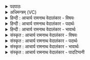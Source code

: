 <details><summary>पदपाठः</summary>

इ꣡न्द्र꣢꣯। वा꣡जे꣢꣯षु। नः꣣। अव। सह꣡स्र꣢प्रधनेषु। स꣣ह꣡स्र꣢। प्र꣣धनेषु। च। उग्रः꣢। उ꣣ग्रा꣡भिः꣢। ऊ꣣ति꣡भिः꣢। ५९८।
</details>

<details><summary>अधिमन्त्रम् (VC)</summary>

- इन्द्रः
- मधुच्छन्दा वैश्वामित्रः
- गायत्री
- षड्जः
- आरण्यं काण्डम्
</details>

<details><summary>हिन्दी : आचार्य रामनाथ वेदालंकार - विषयः</summary>

अगले मन्त्र में इन्द्र नाम से परमेश्वर और राजा से प्रार्थना की गयी है।
</details>

<details><summary>हिन्दी : आचार्य रामनाथ वेदालंकार - पदार्थः</summary>

पदार्थान्वयभाषाः -  हे (उग्र) शत्रुओं पर प्रचण्ड (इन्द्र) शत्रुविदारक जगदीश्वर अथवा राजन् ! आप (वाजेषु) संकटों में (सहस्रप्रधनेषु च) और सहस्रों का संहार करनेवाले घोर देवासुर-संग्रामों में (उग्राभिः) उत्कट (ऊतिभिः) रक्षा-शक्तियों से (नः) हम धार्मिकों की (अव) रक्षा कीजिए ॥४॥ इस मन्त्र में अर्थश्लेष अलङ्कार है। ‘उग्र, उग्रा’ में छेकानुप्रास है ॥४॥
</details>

<details><summary>हिन्दी : आचार्य रामनाथ वेदालंकार - भावार्थः</summary>

भावार्थभाषाः -  जीवन में पग-पग पर आये हुए संकटों में, बाह्य तथा आभ्यन्तर भीषण संग्रामों में, योगमार्ग में उपस्थित व्याधि, स्त्यान, संशय आदि विघ्नों में और राज्य में उत्पन्न राज्यविप्लव, शत्रु द्वारा चढ़ाई आदि में वीर परमेश्वर और राजा हमारी निरन्तर रक्षा करते रहें ॥४॥
</details>

<details><summary>संस्कृत : आचार्य रामनाथ वेदालंकार - विषयः</summary>

अथेन्द्रनाम्ना परमेश्वरो नृपतिश्च प्रार्थ्यते।
</details>

<details><summary>संस्कृत : आचार्य रामनाथ वेदालंकार - पदार्थः</summary>

पदार्थान्वयभाषाः -  हे (उग्र) शत्रुषु प्रचण्ड (इन्द्र) रिपुविदारक जगदीश्वर राजन् वा ! त्वम् (वाजेषु) संकटेषु। वाज इति संग्रामनाम। निघं० २।१७। (सहस्रप्रधनेषु२ च) घोरेषु देवासुरसंग्रामेषु च। सहस्राणि असंख्यातानि प्रधनानि निधनानि येषु तानि सहस्रप्रधनानि घोरयुद्धानि तेषु। (उग्राभिः) उत्कटाभिः (ऊतिभिः) रक्षणशक्तिभिः (नः) धार्मिकान् अस्मान् (अव) रक्ष ॥४॥३ अत्र अर्थश्लेषालङ्कारः। ‘उग्र, उग्रा’ इत्यत्र छेकानुप्रासः ॥४॥
</details>

<details><summary>संस्कृत : आचार्य रामनाथ वेदालंकार - भावार्थः</summary>

भावार्थभाषाः -  जीवने पदे पदे समायातेषु संकटेषु, बाह्याभ्यन्तरेषु भीषणसंग्रामेषु, योगमार्गे समुपस्थितेषु व्याधिस्त्यानसंशयादिषु विघ्नेषु राष्ट्रे चोद्बुद्धेषु राज्यविप्लवशत्रुसंनाहादिषु वीरः परमेश्वरो नृपतिश्चास्मान् सततं रक्षेत् ॥४॥
</details>

<details><summary>संस्कृत : आचार्य रामनाथ वेदालंकार - पादटिप्पनी</summary>

टिप्पणी:   १. ऋ० १।७।४, साम० ७९८, अथ० २०।७०।१०। २. (सहस्रप्रधनेषु) ‘सहस्राणि असंख्यातानि प्रकृष्टानि धनानि प्राप्नुवन्ति येषु तेषु चक्रवर्तिराज्यसाधकेषु महायुद्धेषु’ इति ऋ० १।७।४ भाष्ये द०। सहस्रशब्दः कर्दमादीनां च। फि० सू० ५९ इति मध्योदात्तः। बहुव्रीहौ पूर्वपदप्रकृतिस्वरत्वम् इति तत्रैव सा०। ३. ऋग्भाष्ये दयानन्दर्षिर्मन्त्रमिमं परमेश्वरपक्षे व्याचष्टे।
</details>